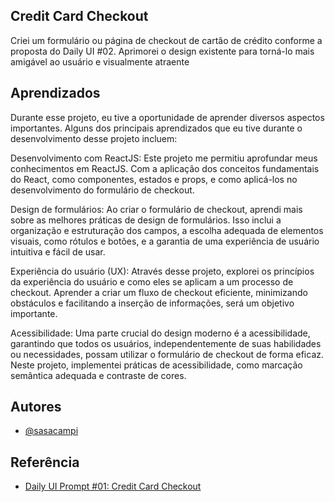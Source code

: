 ## Credit Card Checkout
Criei um formulário ou página de checkout de cartão de crédito conforme a proposta do Daily UI #02. Aprimorei o design existente para torná-lo mais amigável ao usuário e visualmente atraente

## Aprendizados

Durante esse projeto, eu tive a oportunidade de aprender diversos aspectos importantes. Alguns dos principais aprendizados que eu tive durante o desenvolvimento desse projeto incluem:

Desenvolvimento com ReactJS: Este projeto me permitiu aprofundar meus conhecimentos em ReactJS. Com a aplicação dos conceitos fundamentais do React, como componentes, estados e props, e como aplicá-los no desenvolvimento do formulário de checkout.

Design de formulários: Ao criar o formulário de checkout, aprendi mais sobre as melhores práticas de design de formulários. Isso inclui a organização e estruturação dos campos, a escolha adequada de elementos visuais, como rótulos e botões, e a garantia de uma experiência de usuário intuitiva e fácil de usar.

Experiência do usuário (UX): Através desse projeto, explorei os princípios da experiência do usuário e como eles se aplicam a um processo de checkout. Aprender a criar um fluxo de checkout eficiente, minimizando obstáculos e facilitando a inserção de informações, será um objetivo importante.

Acessibilidade: Uma parte crucial do design moderno é a acessibilidade, garantindo que todos os usuários, independentemente de suas habilidades ou necessidades, possam utilizar o formulário de checkout de forma eficaz. Neste projeto, implementei práticas de acessibilidade, como marcação semântica adequada e contraste de cores.

## Autores

- [@sasacampi](https://github.com/sasacampi)


## Referência

 - [Daily UI Prompt #01: Credit Card Checkout](https://www.dailyui.co)
